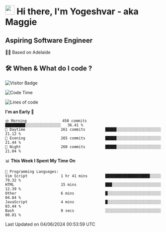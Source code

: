 <h1><img src="https://emojis.slackmojis.com/emojis/images/1531849430/4246/blob-sunglasses.gif?1531849430" width="30"/> Hi there, I'm Yogeshvar - aka Maggie</h1>

## Aspiring Software Engineer
🏂🏻  Based on Adelaide 

## 🛠 When & What do I code ?  

![Visitor Badge](https://visitor-badge.feriirawann.repl.co?username=yogeshvar&repo=yogeshvar&label=Visitors&style=plastic&color=%23457BFF&contentType=svg)

<!--START_SECTION:waka-->
![Code Time](http://img.shields.io/badge/Code%20Time-2%2C903%20hrs%2018%20mins-blue)

![Lines of code](https://img.shields.io/badge/From%20Hello%20World%20I%27ve%20Written-4.2%20million%20lines%20of%20code-blue)

**I'm an Early 🐤** 

```text
🌞 Morning                450 commits         █████████░░░░░░░░░░░░░░░░   36.41 % 
🌆 Daytime                261 commits         █████░░░░░░░░░░░░░░░░░░░░   21.12 % 
🌃 Evening                265 commits         █████░░░░░░░░░░░░░░░░░░░░   21.44 % 
🌙 Night                  260 commits         █████░░░░░░░░░░░░░░░░░░░░   21.04 % 
```


📊 **This Week I Spent My Time On** 

```text
💬 Programming Languages: 
Vim Script               1 hr 41 mins        ████████████████████░░░░░   79.32 % 
HTML                     15 mins             ███░░░░░░░░░░░░░░░░░░░░░░   12.39 % 
Other                    6 mins              █░░░░░░░░░░░░░░░░░░░░░░░░   04.84 % 
JavaScript               4 mins              █░░░░░░░░░░░░░░░░░░░░░░░░   03.44 % 
Bash                     0 secs              ░░░░░░░░░░░░░░░░░░░░░░░░░   00.01 % 
```


 Last Updated on 04/06/2024 00:53:59 UTC
<!--END_SECTION:waka-->
